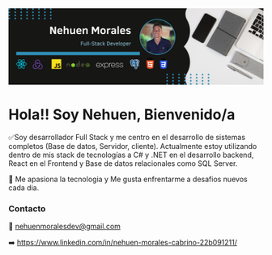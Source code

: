 <img src='./img/Banner-Github.png'>

# Hola!! Soy Nehuen, Bienvenido/a  

✅Soy desarrollador Full Stack y me centro en el desarrollo de sistemas completos (Base de datos, Servidor, cliente). Actualmente estoy utilizando dentro de mis stack de tecnologías a C# y .NET en el desarrollo backend, React en el Frontend y Base de datos relacionales como SQL Server.

🚀 Me apasiona la tecnologia y Me gusta enfrentarme a desafios nuevos cada dia.

### Contacto

📩 nehuenmoralesdev@gmail.com

➡️ https://www.linkedin.com/in/nehuen-morales-cabrino-22b091211/

